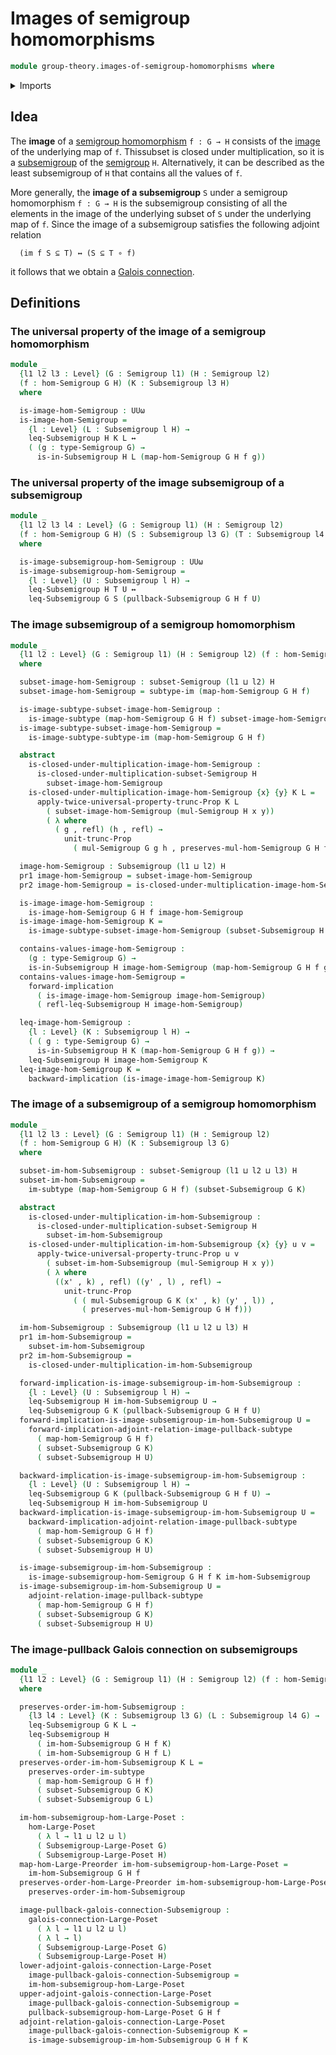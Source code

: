 # Images of semigroup homomorphisms

```agda
module group-theory.images-of-semigroup-homomorphisms where
```

<details><summary>Imports</summary>

```agda
open import foundation.dependent-pair-types
open import foundation.identity-types
open import foundation.images
open import foundation.images-subtypes
open import foundation.logical-equivalences
open import foundation.propositional-truncations
open import foundation.universal-property-image
open import foundation.universe-levels

open import group-theory.homomorphisms-semigroups
open import group-theory.pullbacks-subsemigroups
open import group-theory.semigroups
open import group-theory.subsemigroups
open import group-theory.subsets-semigroups

open import order-theory.galois-connections-large-posets
open import order-theory.order-preserving-maps-large-posets
open import order-theory.order-preserving-maps-large-preorders
```

</details>

## Idea

The **image** of a
[semigroup homomorphism](group-theory.homomorphisms-semigroups.md) `f : G → H`
consists of the [image](foundation.images.md) of the underlying map of `f`.
Thissubset is closed under multiplication, so it is a
[subsemigroup](group-theory.subsemigroups.md) of the
[semigroup](group-theory.semigroups.md) `H`. Alternatively, it can be described
as the least subsemigroup of `H` that contains all the values of `f`.

More generally, the **image of a subsemigroup** `S` under a semigroup
homomorphism `f : G → H` is the subsemigroup consisting of all the elements in
the image of the underlying subset of `S` under the underlying map of `f`. Since
the image of a subsemigroup satisfies the following adjoint relation

```text
  (im f S ⊆ T) ↔ (S ⊆ T ∘ f)
```

it follows that we obtain a
[Galois connection](order-theory.galois-connections.md).

## Definitions

### The universal property of the image of a semigroup homomorphism

```agda
module _
  {l1 l2 l3 : Level} (G : Semigroup l1) (H : Semigroup l2)
  (f : hom-Semigroup G H) (K : Subsemigroup l3 H)
  where

  is-image-hom-Semigroup : UUω
  is-image-hom-Semigroup =
    {l : Level} (L : Subsemigroup l H) →
    leq-Subsemigroup H K L ↔
    ( (g : type-Semigroup G) →
      is-in-Subsemigroup H L (map-hom-Semigroup G H f g))
```

### The universal property of the image subsemigroup of a subsemigroup

```agda
module _
  {l1 l2 l3 l4 : Level} (G : Semigroup l1) (H : Semigroup l2)
  (f : hom-Semigroup G H) (S : Subsemigroup l3 G) (T : Subsemigroup l4 H)
  where

  is-image-subsemigroup-hom-Semigroup : UUω
  is-image-subsemigroup-hom-Semigroup =
    {l : Level} (U : Subsemigroup l H) →
    leq-Subsemigroup H T U ↔
    leq-Subsemigroup G S (pullback-Subsemigroup G H f U)
```

### The image subsemigroup of a semigroup homomorphism

```agda
module _
  {l1 l2 : Level} (G : Semigroup l1) (H : Semigroup l2) (f : hom-Semigroup G H)
  where

  subset-image-hom-Semigroup : subset-Semigroup (l1 ⊔ l2) H
  subset-image-hom-Semigroup = subtype-im (map-hom-Semigroup G H f)

  is-image-subtype-subset-image-hom-Semigroup :
    is-image-subtype (map-hom-Semigroup G H f) subset-image-hom-Semigroup
  is-image-subtype-subset-image-hom-Semigroup =
    is-image-subtype-subtype-im (map-hom-Semigroup G H f)

  abstract
    is-closed-under-multiplication-image-hom-Semigroup :
      is-closed-under-multiplication-subset-Semigroup H
        subset-image-hom-Semigroup
    is-closed-under-multiplication-image-hom-Semigroup {x} {y} K L =
      apply-twice-universal-property-trunc-Prop K L
        ( subset-image-hom-Semigroup (mul-Semigroup H x y))
        ( λ where
          ( g , refl) (h , refl) →
            unit-trunc-Prop
              ( mul-Semigroup G g h , preserves-mul-hom-Semigroup G H f))

  image-hom-Semigroup : Subsemigroup (l1 ⊔ l2) H
  pr1 image-hom-Semigroup = subset-image-hom-Semigroup
  pr2 image-hom-Semigroup = is-closed-under-multiplication-image-hom-Semigroup

  is-image-image-hom-Semigroup :
    is-image-hom-Semigroup G H f image-hom-Semigroup
  is-image-image-hom-Semigroup K =
    is-image-subtype-subset-image-hom-Semigroup (subset-Subsemigroup H K)

  contains-values-image-hom-Semigroup :
    (g : type-Semigroup G) →
    is-in-Subsemigroup H image-hom-Semigroup (map-hom-Semigroup G H f g)
  contains-values-image-hom-Semigroup =
    forward-implication
      ( is-image-image-hom-Semigroup image-hom-Semigroup)
      ( refl-leq-Subsemigroup H image-hom-Semigroup)

  leq-image-hom-Semigroup :
    {l : Level} (K : Subsemigroup l H) →
    ( ( g : type-Semigroup G) →
      is-in-Subsemigroup H K (map-hom-Semigroup G H f g)) →
    leq-Subsemigroup H image-hom-Semigroup K
  leq-image-hom-Semigroup K =
    backward-implication (is-image-image-hom-Semigroup K)
```

### The image of a subsemigroup of a semigroup homomorphism

```agda
module _
  {l1 l2 l3 : Level} (G : Semigroup l1) (H : Semigroup l2)
  (f : hom-Semigroup G H) (K : Subsemigroup l3 G)
  where

  subset-im-hom-Subsemigroup : subset-Semigroup (l1 ⊔ l2 ⊔ l3) H
  subset-im-hom-Subsemigroup =
    im-subtype (map-hom-Semigroup G H f) (subset-Subsemigroup G K)

  abstract
    is-closed-under-multiplication-im-hom-Subsemigroup :
      is-closed-under-multiplication-subset-Semigroup H
        subset-im-hom-Subsemigroup
    is-closed-under-multiplication-im-hom-Subsemigroup {x} {y} u v =
      apply-twice-universal-property-trunc-Prop u v
        ( subset-im-hom-Subsemigroup (mul-Semigroup H x y))
        ( λ where
          ((x' , k) , refl) ((y' , l) , refl) →
            unit-trunc-Prop
              ( ( mul-Subsemigroup G K (x' , k) (y' , l)) ,
                ( preserves-mul-hom-Semigroup G H f)))

  im-hom-Subsemigroup : Subsemigroup (l1 ⊔ l2 ⊔ l3) H
  pr1 im-hom-Subsemigroup =
    subset-im-hom-Subsemigroup
  pr2 im-hom-Subsemigroup =
    is-closed-under-multiplication-im-hom-Subsemigroup

  forward-implication-is-image-subsemigroup-im-hom-Subsemigroup :
    {l : Level} (U : Subsemigroup l H) →
    leq-Subsemigroup H im-hom-Subsemigroup U →
    leq-Subsemigroup G K (pullback-Subsemigroup G H f U)
  forward-implication-is-image-subsemigroup-im-hom-Subsemigroup U =
    forward-implication-adjoint-relation-image-pullback-subtype
      ( map-hom-Semigroup G H f)
      ( subset-Subsemigroup G K)
      ( subset-Subsemigroup H U)

  backward-implication-is-image-subsemigroup-im-hom-Subsemigroup :
    {l : Level} (U : Subsemigroup l H) →
    leq-Subsemigroup G K (pullback-Subsemigroup G H f U) →
    leq-Subsemigroup H im-hom-Subsemigroup U
  backward-implication-is-image-subsemigroup-im-hom-Subsemigroup U =
    backward-implication-adjoint-relation-image-pullback-subtype
      ( map-hom-Semigroup G H f)
      ( subset-Subsemigroup G K)
      ( subset-Subsemigroup H U)

  is-image-subsemigroup-im-hom-Subsemigroup :
    is-image-subsemigroup-hom-Semigroup G H f K im-hom-Subsemigroup
  is-image-subsemigroup-im-hom-Subsemigroup U =
    adjoint-relation-image-pullback-subtype
      ( map-hom-Semigroup G H f)
      ( subset-Subsemigroup G K)
      ( subset-Subsemigroup H U)
```

### The image-pullback Galois connection on subsemigroups

```agda
module _
  {l1 l2 : Level} (G : Semigroup l1) (H : Semigroup l2) (f : hom-Semigroup G H)
  where

  preserves-order-im-hom-Subsemigroup :
    {l3 l4 : Level} (K : Subsemigroup l3 G) (L : Subsemigroup l4 G) →
    leq-Subsemigroup G K L →
    leq-Subsemigroup H
      ( im-hom-Subsemigroup G H f K)
      ( im-hom-Subsemigroup G H f L)
  preserves-order-im-hom-Subsemigroup K L =
    preserves-order-im-subtype
      ( map-hom-Semigroup G H f)
      ( subset-Subsemigroup G K)
      ( subset-Subsemigroup G L)

  im-hom-subsemigroup-hom-Large-Poset :
    hom-Large-Poset
      ( λ l → l1 ⊔ l2 ⊔ l)
      ( Subsemigroup-Large-Poset G)
      ( Subsemigroup-Large-Poset H)
  map-hom-Large-Preorder im-hom-subsemigroup-hom-Large-Poset =
    im-hom-Subsemigroup G H f
  preserves-order-hom-Large-Preorder im-hom-subsemigroup-hom-Large-Poset =
    preserves-order-im-hom-Subsemigroup

  image-pullback-galois-connection-Subsemigroup :
    galois-connection-Large-Poset
      ( λ l → l1 ⊔ l2 ⊔ l)
      ( λ l → l)
      ( Subsemigroup-Large-Poset G)
      ( Subsemigroup-Large-Poset H)
  lower-adjoint-galois-connection-Large-Poset
    image-pullback-galois-connection-Subsemigroup =
    im-hom-subsemigroup-hom-Large-Poset
  upper-adjoint-galois-connection-Large-Poset
    image-pullback-galois-connection-Subsemigroup =
    pullback-subsemigroup-hom-Large-Poset G H f
  adjoint-relation-galois-connection-Large-Poset
    image-pullback-galois-connection-Subsemigroup K =
    is-image-subsemigroup-im-hom-Subsemigroup G H f K
```
